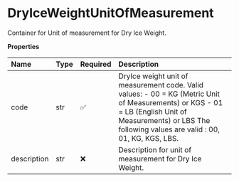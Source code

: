 # DryIceWeightUnitOfMeasurement

Container for Unit of measurement for Dry Ice Weight.

**Properties**

| Name        | Type | Required | Description                                                                                                                                                                                                 |
| :---------- | :--- | :------- | :---------------------------------------------------------------------------------------------------------------------------------------------------------------------------------------------------------- |
| code        | str  | ✅       | DryIce weight unit of measurement code. Valid values: - 00 = KG (Metric Unit of Measurements) or KGS - 01 = LB (English Unit of Measurements) or LBS The following values are valid : 00, 01, KG, KGS, LBS. |
| description | str  | ❌       | Description for unit of measurement for Dry Ice Weight.                                                                                                                                                     |

<!-- This file was generated by liblab | https://liblab.com/ -->
